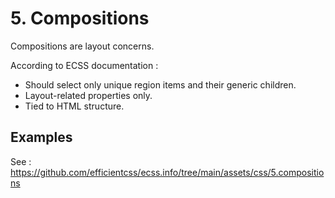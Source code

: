 # 5. Compositions

Compositions are layout concerns.

According to ECSS documentation : 

- Should select only unique region items and their generic children.
- Layout-related properties only.
- Tied to HTML structure.

## Examples

See : https://github.com/efficientcss/ecss.info/tree/main/assets/css/5.compositions

